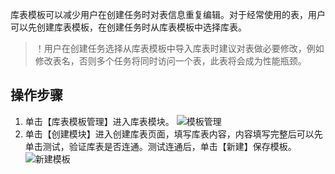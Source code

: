 库表模板可以减少用户在创建任务时对表信息重复编辑。对于经常使用的表，用户可以先创建库表模板，在创建任务时从库表模板中选择库表。
>！用户在创建任务选择从库表模板中导入库表时建议对表做必要修改，例如修改表名，否则多个任务将同时访问一个表，此表将会成为性能瓶颈。
## 操作步骤
1. 单击【库表模板管理】进入库表模块。
![模板管理](//mc.qcloudimg.com/static/img/89b9492a55a5f50861b5488164909a3c/image.png)
2. 单击【创建模块】进入创建库表页面，填写库表内容，内容填写完整后可以先单击测试，验证库表是否连通。测试连通后，单击【新建】保存模板。
![新建模板](//mc.qcloudimg.com/static/img/cba206bb4a97f0f505c3542a0aef322f/image.png)
